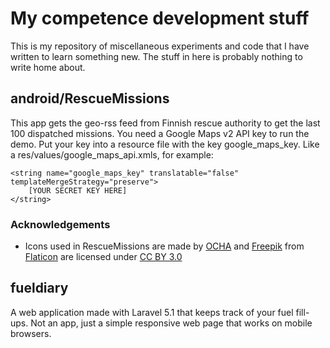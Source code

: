 # My competence development stuff
This is my repository of miscellaneous experiments and code that I have written to learn something new. The stuff in here is probably nothing to write home about.

## android/RescueMissions
This app gets the geo-rss feed from Finnish rescue authority to get the last 100 dispatched missions.
You need a Google Maps v2 API key to run the demo. Put your key into a resource file with the key
google\_maps\_key. Like a res/values/google\_maps\_api.xmls, for example:

    <string name="google_maps_key" translatable="false" templateMergeStrategy="preserve">
        [YOUR SECRET KEY HERE]
    </string>

### Acknowledgements
* Icons used in RescueMissions are made by [OCHA](http://www.unocha.org "OCHA") and [Freepik](http://www.freepik.com) from [Flaticon](http://www.flaticon.com) are licensed under [CC BY 3.0](http://creativecommons.org/licenses/by/3.0 "Creative Commons BY 3.0")

## fueldiary
A web application made with Laravel 5.1 that keeps track of your fuel fill-ups. Not an app, just a simple responsive web page that works on mobile browsers.
